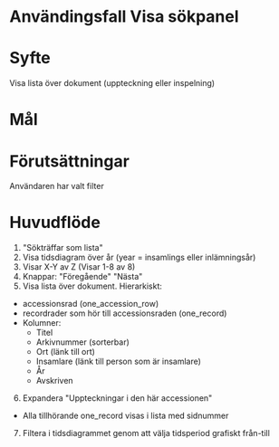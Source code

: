 # Användingsfall Visa sökpanel
# Syfte
Visa lista över dokument (uppteckning eller inspelning)

# Mål

# Förutsättningar
Användaren har valt filter

# Huvudflöde
1. "Sökträffar som lista"
2. Visa tidsdiagram över år (year = insamlings eller inlämningsår)
3. Visar X-Y av Z (Visar 1-8 av 8)
4. Knappar: "Föregående" "Nästa"
5. Visa lista över dokument. Hierarkiskt:
- accessionsrad (one_accession_row)
- recordrader som hör till accessionsraden (one_record)
- Kolumner:
  - Titel
  - Arkivnummer (sorterbar)
  - Ort (länk till ort)
  - Insamlare (länk till person som är insamlare)
  - År
  - Avskriven
6. Expandera "Uppteckningar i den här accessionen"
- Alla tillhörande one_record visas i lista med sidnummer
7. Filtera i tidsdiagrammet genom att välja tidsperiod grafiskt från-till


